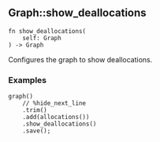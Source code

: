 ## Graph::show_deallocations

```rhai
fn show_deallocations(
    self: Graph
) -> Graph
```

Configures the graph to show deallocations.

### Examples

```rhai,%run
graph()
    // %hide_next_line
    .trim()
    .add(allocations())
    .show_deallocations()
    .save();
```
